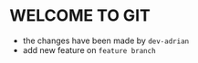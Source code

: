 
# WELCOME TO GIT

- the changes have been made by `dev-adrian`
- add new feature on `feature branch`